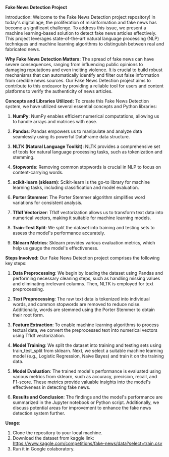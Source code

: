 **Fake News Detection Project**

Introduction:
Welcome to the Fake News Detection project repository! In today's digital age, the proliferation of misinformation and fake news has become a significant challenge. To address this issue, we present a machine learning-based solution to detect fake news articles effectively. This project leverages state-of-the-art natural language processing (NLP) techniques and machine learning algorithms to distinguish between real and fabricated news.

**Why Fake News Detection Matters:**
The spread of fake news can have severe consequences, ranging from influencing public opinions to damaging reputations and even inciting violence. It is crucial to build robust mechanisms that can automatically identify and filter out false information from credible news sources. Our Fake News Detection project aims to contribute to this endeavor by providing a reliable tool for users and content platforms to verify the authenticity of news articles.

**Concepts and Libraries Utilized:**
To create this Fake News Detection system, we have utilized several essential concepts and Python libraries:

1. **NumPy**: NumPy enables efficient numerical computations, allowing us to handle arrays and matrices with ease.

2. **Pandas**: Pandas empowers us to manipulate and analyze data seamlessly using its powerful DataFrame data structure.

3. **NLTK (Natural Language Toolkit)**: NLTK provides a comprehensive set of tools for natural language processing tasks, such as tokenization and stemming.

4. **Stopwords**: Removing common stopwords is crucial in NLP to focus on content-carrying words.

5. **scikit-learn (sklearn)**: Scikit-learn is the go-to library for machine learning tasks, including classification and model evaluation.

6. **Porter Stemmer**: The Porter Stemmer algorithm simplifies word variations for consistent analysis.

7. **TfIdf Vectorizer**: TfIdf vectorization allows us to transform text data into numerical vectors, making it suitable for machine learning models.

8. **Train-Test Split**: We split the dataset into training and testing sets to assess the model's performance accurately.

9. **Sklearn Metrics**: Sklearn provides various evaluation metrics, which help us gauge the model's effectiveness.

**Steps Involved:**
Our Fake News Detection project comprises the following key steps:

1. **Data Preprocessing**: We begin by loading the dataset using Pandas and performing necessary cleaning steps, such as handling missing values and eliminating irrelevant columns. Then, NLTK is employed for text preprocessing.

2. **Text Preprocessing**: The raw text data is tokenized into individual words, and common stopwords are removed to reduce noise. Additionally, words are stemmed using the Porter Stemmer to obtain their root form.

3. **Feature Extraction**: To enable machine learning algorithms to process textual data, we convert the preprocessed text into numerical vectors using TfIdf vectorization.

4. **Model Training**: We split the dataset into training and testing sets using train_test_split from sklearn. Next, we select a suitable machine learning model (e.g., Logistic Regression, Naive Bayes) and train it on the training data.

5. **Model Evaluation**: The trained model's performance is evaluated using various metrics from sklearn, such as accuracy, precision, recall, and F1-score. These metrics provide valuable insights into the model's effectiveness in detecting fake news.

6. **Results and Conclusion**: The findings and the model's performance are summarized in the Jupyter notebook or Python script. Additionally, we discuss potential areas for improvement to enhance the fake news detection system further.

**Usage:**
1. Clone the repository to your local machine.
2. Download the dataset from kaggle link: https://www.kaggle.com/competitions/fake-news/data?select=train.csv
3. Run it in Google colaboratory.

